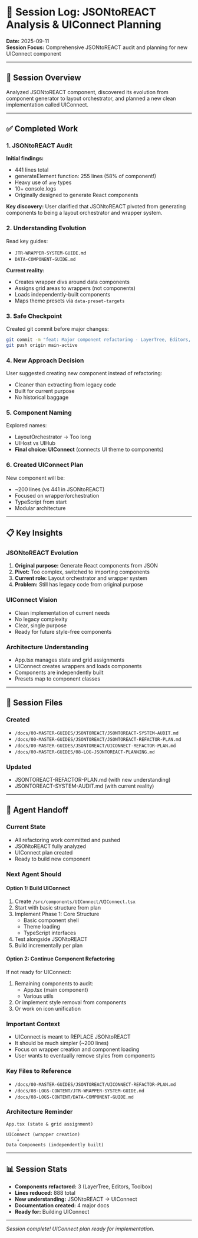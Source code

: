 # 📝 Session Log: JSONtoREACT Analysis & UIConnect Planning

**Date:** 2025-09-11  
**Session Focus:** Comprehensive JSONtoREACT audit and planning for new UIConnect component

---

## 🎯 Session Overview

Analyzed JSONtoREACT component, discovered its evolution from component generator to layout orchestrator, and planned a new clean implementation called UIConnect.

---

## ✅ Completed Work

### 1. **JSONtoREACT Audit**

**Initial findings:**
- 441 lines total
- generateElement function: 255 lines (58% of component!)
- Heavy use of `any` types
- 10+ console.logs
- Originally designed to generate React components

**Key discovery:**
User clarified that JSONtoREACT pivoted from generating components to being a layout orchestrator and wrapper system.

### 2. **Understanding Evolution**

Read key guides:
- `JTR-WRAPPER-SYSTEM-GUIDE.md`
- `DATA-COMPONENT-GUIDE.md`

**Current reality:**
- Creates wrapper divs around data components
- Assigns grid areas to wrappers (not components)
- Loads independently-built components
- Maps theme presets via `data-preset-targets`

### 3. **Safe Checkpoint**

Created git commit before major changes:
```bash
git commit -m "feat: Major component refactoring - LayerTree, Editors, and Toolbox components"
git push origin main-active
```

### 4. **New Approach Decision**

User suggested creating new component instead of refactoring:
- Cleaner than extracting from legacy code
- Built for current purpose
- No historical baggage

### 5. **Component Naming**

Explored names:
- LayoutOrchestrator → Too long
- UIHost vs UIHub
- **Final choice: UIConnect** (connects UI theme to components)

### 6. **Created UIConnect Plan**

New component will be:
- ~200 lines (vs 441 in JSONtoREACT)
- Focused on wrapper/orchestration
- TypeScript from start
- Modular architecture

---

## 📋 Key Insights

### JSONtoREACT Evolution
1. **Original purpose:** Generate React components from JSON
2. **Pivot:** Too complex, switched to importing components
3. **Current role:** Layout orchestrator and wrapper system
4. **Problem:** Still has legacy code from original purpose

### UIConnect Vision
- Clean implementation of current needs
- No legacy complexity
- Clear, single purpose
- Ready for future style-free components

### Architecture Understanding
- App.tsx manages state and grid assignments
- UIConnect creates wrappers and loads components
- Components are independently built
- Presets map to component classes

---

## 📂 Session Files

### Created
- `/docs/00-MASTER-GUIDES/JSONTOREACT/JSONTOREACT-SYSTEM-AUDIT.md`
- `/docs/00-MASTER-GUIDES/JSONTOREACT/JSONTOREACT-REFACTOR-PLAN.md`
- `/docs/00-MASTER-GUIDES/JSONTOREACT/UICONNECT-REFACTOR-PLAN.md`
- `/docs/00-MASTER-GUIDES/08-LOG-JSONTOREACT-PLANNING.md`

### Updated
- JSONTOREACT-REFACTOR-PLAN.md (with new understanding)
- JSONTOREACT-SYSTEM-AUDIT.md (with current reality)

---

## 🚀 Agent Handoff

### Current State
- All refactoring work committed and pushed
- JSONtoREACT fully analyzed
- UIConnect plan created
- Ready to build new component

### Next Agent Should

#### Option 1: Build UIConnect
1. Create `/src/components/UIConnect/UIConnect.tsx`
2. Start with basic structure from plan
3. Implement Phase 1: Core Structure
   - Basic component shell
   - Theme loading
   - TypeScript interfaces
4. Test alongside JSONtoREACT
5. Build incrementally per plan

#### Option 2: Continue Component Refactoring
If not ready for UIConnect:
1. Remaining components to audit:
   - App.tsx (main component)
   - Various utils
2. Or implement style removal from components
3. Or work on icon unification

### Important Context
- UIConnect is meant to REPLACE JSONtoREACT
- It should be much simpler (~200 lines)
- Focus on wrapper creation and component loading
- User wants to eventually remove styles from components

### Key Files to Reference
- `/docs/00-MASTER-GUIDES/JSONTOREACT/UICONNECT-REFACTOR-PLAN.md`
- `/docs/08-LOGS-CONTENT/JTR-WRAPPER-SYSTEM-GUIDE.md`
- `/docs/08-LOGS-CONTENT/DATA-COMPONENT-GUIDE.md`

### Architecture Reminder
```
App.tsx (state & grid assignment)
    ↓
UIConnect (wrapper creation)
    ↓
Data Components (independently built)
```

---

## 📊 Session Stats

- **Components refactored:** 3 (LayerTree, Editors, Toolbox)
- **Lines reduced:** 888 total
- **New understanding:** JSONtoREACT → UIConnect
- **Documentation created:** 4 major docs
- **Ready for:** Building UIConnect

---

*Session complete! UIConnect plan ready for implementation.*
